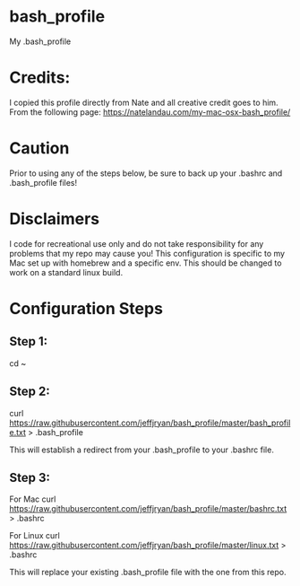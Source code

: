 # bash_profile
My .bash_profile
# Credits:  
I copied this profile directly from Nate and all creative credit goes to him.  From the following page: https://natelandau.com/my-mac-osx-bash_profile/

# Caution
Prior to using any of the steps below, be sure to back up your .bashrc and .bash_profile files!

# Disclaimers
I code for recreational use only and do not take responsibility for any problems that my repo may cause you!
This configuration is specific to my Mac set up with homebrew and a specific env.  This should be changed to work on a standard linux build.

# Configuration Steps
## Step 1: 
  cd ~
## Step 2:
curl https://raw.githubusercontent.com/jeffjryan/bash_profile/master/bash_profile.txt > .bash_profile

This will establish a redirect from your .bash_profile to your .bashrc file.
## Step 3:
For Mac curl https://raw.githubusercontent.com/jeffjryan/bash_profile/master/bashrc.txt > .bashrc

For Linux curl https://raw.githubusercontent.com/jeffjryan/bash_profile/master/linux.txt > .bashrc

This will replace your existing .bash_profile file with the one from this repo.
